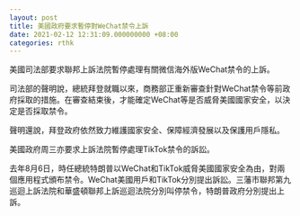 ```yaml
---
layout: post
title: 美國政府要求暫停對WeChat禁令上訴
date: 2021-02-12 12:31:09.000000000 +08:00
categories: rthk
---
```


美國司法部要求聯邦上訴法院暫停處理有關微信海外版WeChat禁令的上訴。

司法部的聲明說，總統拜登就職以來，商務部正重新審查針對WeChat禁令等前政府採取的措施。在審查結束後，才能確定WeChat等是否威脅美國國家安全，以決定是否採取禁令。

聲明還說，拜登政府依然致力維護國家安全、保障經濟發展以及保護用戶隱私。

美國政府周三亦要求上訴法院暫停處理TikTok禁令的訴訟。

去年8月6日，時任總統特朗普以WeChat和TikTok威脅美國國家安全為由，對兩個應用程式頒布禁令。WeChat美國用戶和TikTok分別提出訴訟。三藩市聯邦第九巡迴上訴法院和華盛頓聯邦上訴巡迴法院分別叫停禁令，特朗普政府分別提出上訴。
